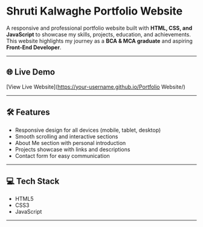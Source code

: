 # Shruti Kalwaghe Portfolio Website

A responsive and professional portfolio website built with **HTML, CSS, and JavaScript** to showcase my skills, projects, education, and achievements. This website highlights my journey as a **BCA & MCA graduate** and aspiring **Front-End Developer**.

---

## 🌐 Live Demo
[View Live Website](https://your-username.github.io/Portfolio Website/)

---

## 🛠 Features
- Responsive design for all devices (mobile, tablet, desktop)  
- Smooth scrolling and interactive sections  
- About Me section with personal introduction  
- Projects showcase with links and descriptions  
- Contact form for easy communication  

---

## 💻 Tech Stack
- HTML5  
- CSS3  
- JavaScript  

---



